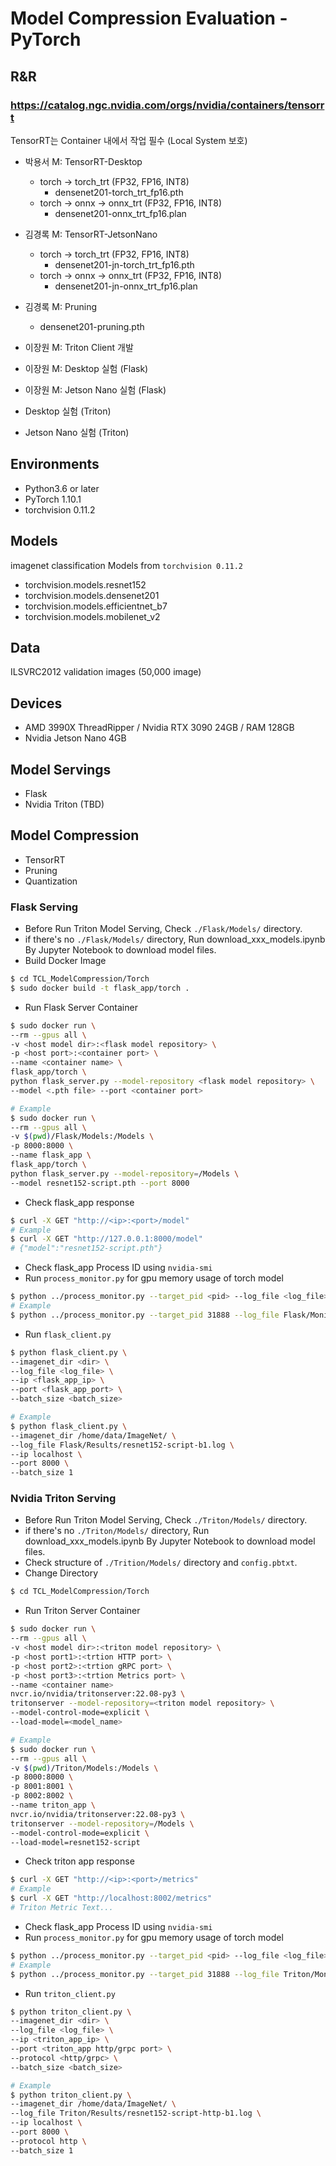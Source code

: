 # Model Compression Evaluation - PyTorch

## R&R
### https://catalog.ngc.nvidia.com/orgs/nvidia/containers/tensorrt
TensorRT는 Container 내에서 작업 필수 (Local System 보호)
 - 박용서 M: TensorRT-Desktop
   - torch -> torch_trt (FP32, FP16, INT8)
     - densenet201-torch_trt_fp16.pth
   - torch -> onnx -> onnx_trt (FP32, FP16, INT8)
     - densenet201-onnx_trt_fp16.plan


- 김경록 M: TensorRT-JetsonNano
  - torch -> torch_trt (FP32, FP16, INT8)
    - densenet201-jn-torch_trt_fp16.pth
  - torch -> onnx -> onnx_trt (FP32, FP16, INT8)
    - densenet201-jn-onnx_trt_fp16.plan


- 김경록 M: Pruning
  - densenet201-pruning.pth


- 이장원 M: Triton Client 개발
- 이장원 M: Desktop 실험 (Flask)
- 이장원 M: Jetson Nano 실험 (Flask)
- Desktop 실험 (Triton)
- Jetson Nano 실험 (Triton)


## Environments
- Python3.6 or later
- PyTorch 1.10.1
- torchvision 0.11.2

## Models
imagenet classification Models from `torchvision 0.11.2` 
- torchvision.models.resnet152
- torchvision.models.densenet201
- torchvision.models.efficientnet_b7
- torchvision.models.mobilenet_v2

## Data
ILSVRC2012 validation images (50,000 image) 

## Devices
- AMD 3990X ThreadRipper / Nvidia RTX 3090 24GB / RAM 128GB
- Nvidia Jetson Nano 4GB

## Model Servings
- Flask
- Nvidia Triton (TBD)

## Model Compression
- TensorRT
- Pruning
- Quantization

### Flask Serving
- Before Run Triton Model Serving, Check `./Flask/Models/` directory.
- if there's no `./Flask/Models/` directory, Run download_xxx_models.ipynb By Jupyter Notebook to download model files.
- Build Docker Image
```bash
$ cd TCL_ModelCompression/Torch
$ sudo docker build -t flask_app/torch .
```
- Run Flask Server Container
```bash
$ sudo docker run \
--rm --gpus all \
-v <host model dir>:<flask model repository> \
-p <host port>:<container port> \
--name <container name> \
flask_app/torch \
python flask_server.py --model-repository <flask model repository> \
--model <.pth file> --port <container port>

# Example
$ sudo docker run \
--rm --gpus all \
-v $(pwd)/Flask/Models:/Models \
-p 8000:8000 \
--name flask_app \
flask_app/torch \
python flask_server.py --model-repository=/Models \
--model resnet152-script.pth --port 8000
```
- Check flask_app response
```bash
$ curl -X GET "http://<ip>:<port>/model"
# Example
$ curl -X GET "http://127.0.0.1:8000/model"
# {"model":"resnet152-script.pth"}
```
- Check flask_app Process ID using `nvidia-smi`
- Run `process_monitor.py` for gpu memory usage of torch model
```bash
$ python ../process_monitor.py --target_pid <pid> --log_file <log_file>
# Example
$ python ../process_monitor.py --target_pid 31888 --log_file Flask/Monitors/resnet152-script-b1.log
```
- Run `flask_client.py`
```bash
$ python flask_client.py \
--imagenet_dir <dir> \
--log_file <log_file> \
--ip <flask_app_ip> \
--port <flask_app_port> \
--batch_size <batch_size>

# Example
$ python flask_client.py \
--imagenet_dir /home/data/ImageNet/ \
--log_file Flask/Results/resnet152-script-b1.log \
--ip localhost \
--port 8000 \
--batch_size 1
```

### Nvidia Triton Serving
- Before Run Triton Model Serving, Check `./Triton/Models/` directory.
- if there's no `./Triton/Models/` directory, Run download_xxx_models.ipynb By Jupyter Notebook to download model files.
- Check structure of `./Trition/Models/` directory and `config.pbtxt`.
- Change Directory
```bash
$ cd TCL_ModelCompression/Torch
```
- Run Triton Server Container
```bash
$ sudo docker run \
--rm --gpus all \
-v <host model dir>:<triton model repository> \
-p <host port1>:<trtion HTTP port> \
-p <host port2>:<trtion gRPC port> \
-p <host port3>:<trtion Metrics port> \
--name <container name>
nvcr.io/nvidia/tritonserver:22.08-py3 \
tritonserver --model-repository=<triton model repository> \
--model-control-mode=explicit \
--load-model=<model_name>

# Example
$ sudo docker run \
--rm --gpus all \
-v $(pwd)/Triton/Models:/Models \
-p 8000:8000 \
-p 8001:8001 \
-p 8002:8002 \
--name triton_app \
nvcr.io/nvidia/tritonserver:22.08-py3 \
tritonserver --model-repository=/Models \
--model-control-mode=explicit \
--load-model=resnet152-script
```
- Check triton app response
```bash
$ curl -X GET "http://<ip>:<port>/metrics"
# Example
$ curl -X GET "http://localhost:8002/metrics"
# Triton Metric Text...
```
- Check flask_app Process ID using `nvidia-smi`
- Run `process_monitor.py` for gpu memory usage of torch model
```bash
$ python ../process_monitor.py --target_pid <pid> --log_file <log_file>
# Example
$ python ../process_monitor.py --target_pid 31888 --log_file Triton/Monitors/resnet152-script-http-b1.log
```
- Run `triton_client.py`
```bash
$ python triton_client.py \
--imagenet_dir <dir> \
--log_file <log_file> \
--ip <triton_app_ip> \
--port <triton_app http/grpc port> \
--protocol <http/grpc> \
--batch_size <batch_size>

# Example
$ python triton_client.py \
--imagenet_dir /home/data/ImageNet/ \
--log_file Triton/Results/resnet152-script-http-b1.log \
--ip localhost \
--port 8000 \
--protocol http \
--batch_size 1
```
